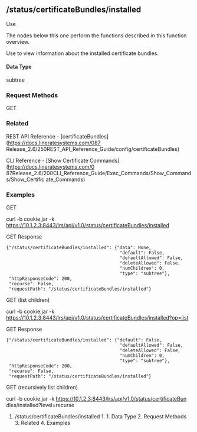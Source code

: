 ## /status/certificateBundles/installed

Use

The nodes below this one perform the functions described in this function
overview.

Use to view information about the installed certificate bundles.

#### Data Type

subtree

### Request Methods

GET

### Related

REST API Reference - [certificateBundles](https://docs.lineratesystems.com/087
Release_2.6/250REST_API_Reference_Guide/config/certificateBundles)

CLI Reference - [Show Certificate Commands](https://docs.lineratesystems.com/0
87Release_2.6/200CLI_Reference_Guide/Exec_Commands/Show_Commands/Show_Certific
ate_Commands)

### Examples

GET

curl -b cookie.jar -k
https://10.1.2.3:8443/lrs/api/v1.0/status/certificateBundles/installed

GET Response

    
    {"/status/certificateBundles/installed": {"data": None,
                                               "default": False,
                                               "defaultAllowed": False,
                                               "deleteAllowed": False,
                                               "numChildren": 0,
                                               "type": "subtree"},
     "httpResponseCode": 200,
     "recurse": False,
     "requestPath": "/status/certificateBundles/installed"}
    

GET (list children)

curl -b cookie.jar -k
https://10.1.2.3:8443/lrs/api/v1.0/status/certificateBundles/installed?op=list

GET Response

    
    {"/status/certificateBundles/installed": {"default": False,
                                               "defaultAllowed": False,
                                               "deleteAllowed": False,
                                               "numChildren": 0,
                                               "type": "subtree"},
     "httpResponseCode": 200,
     "recurse": False,
     "requestPath": "/status/certificateBundles/installed"}
    

GET (recursively list children)

curl -b cookie.jar -k https://10.1.2.3:8443/lrs/api/v1.0/status/certificateBun
dles/installed?level=recurse

  1. /status/certificateBundles/installed
    1.       1. Data Type
    2. Request Methods
    3. Related
    4. Examples

